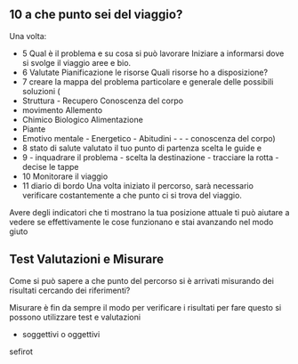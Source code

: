 ## 10 a che punto sei del viaggio? 

Una volta:

- 5 Qual è il problema e su cosa si può lavorare 
Iniziare a informarsi dove si svolge il viaggio aree e bio.
- 6 Valutate  Pianificazione   le risorse Quali risorse ho a disposizione? 
- 7 creare la mappa del problema particolare e generale delle possibili soluzioni (
- Struttura - Recupero Conoscenza del corpo 
- movimento Allemento
-  Chimico Biologico Alimentazione 
- Piante
- Emotivo mentale - Energetico - Abitudini -  -  - conoscenza del corpo)
- 8 stato di salute valutato il tuo punto di partenza scelta le guide e 
- 9 - inquadrare il problema -  scelta la destinazione - tracciare la rotta - decise le tappe  
- 10 Monitorare il viaggio
- 11 diario di bordo
Una volta iniziato il percorso,  sarà  necessario verificare costantemente a che punto ci si trova del viaggio.

Avere degli indicatori che ti mostrano la tua posizione attuale ti può aiutare a vedere se effettivamente le cose funzionano e stai avanzando nel modo giuto

## Test Valutazioni e Misurare

Come si può sapere a che punto del percorso si è arrivati misurando dei risultati cercando dei riferimenti? 
 
Misurare è fin da sempre il modo per verificare i risultati per fare questo si possono utilizzare test e valutazioni

 - soggettivi o oggettivi







sefirot
<!--stackedit_data:
eyJoaXN0b3J5IjpbLTk4NzAxOTI5NiwtNzg0NjA1MzE5LC01OD
Y5NTAwODcsMTQ0NTM4NjEyLDE3NzQ5MjYxOTQsMTY0MjgzMDky
NCwxMDE1ODA1NjQwXX0=
-->